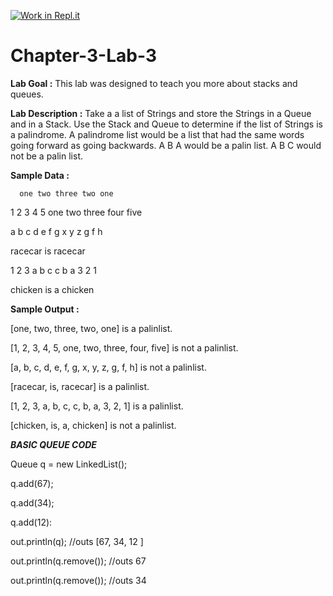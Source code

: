[![Work in Repl.it](https://classroom.github.com/assets/work-in-replit-14baed9a392b3a25080506f3b7b6d57f295ec2978f6f33ec97e36a161684cbe9.svg)](https://classroom.github.com/online_ide?assignment_repo_id=4770466&assignment_repo_type=AssignmentRepo)
# Chapter-3-Lab-3

**Lab Goal :** This lab was designed to teach you more about stacks and queues.

**Lab Description :** Take a a list of Strings and store the Strings in a Queue and in a Stack. Use the Stack and Queue to determine if the list of Strings is a palindrome.  A palindrome list would be a list that had the same words going forward as going backwards. A B A would be a palin list. A B C would not be a palin list.

**Sample Data :** 

      one two three two one

1 2 3 4 5 one two three four five

a b c d e f g x y z g f h

racecar is racecar

1 2 3 a b c c b a 3 2 1

chicken is a chicken

**Sample Output :**

[one, two, three, two, one] is a palinlist.

[1, 2, 3, 4, 5, one, two, three, four, five] is not a palinlist.

[a, b, c, d, e, f, g, x, y, z, g, f, h] is not a palinlist.

[racecar, is, racecar] is a palinlist.

[1, 2, 3, a, b, c, c, b, a, 3, 2, 1] is a palinlist.

[chicken, is, a, chicken] is not a palinlist.

          

**_BASIC QUEUE CODE_**

Queue<Integer> q = new LinkedList<Integer>();

q.add(67);

q.add(34);

q.add(12):

out.println(q); //outs [67, 34, 12 ]

out.println(q.remove()); //outs     67

out.println(q.remove()); //outs     34
